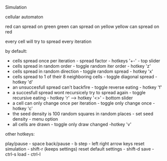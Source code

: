 Simulation

cellular automaton

red can spread on green
green can spread on yellow
yellow can spread on red

every cell will try to spread every iteration

by default:
- cells spread once per iteration                           - spread factor            - hotkeys '+-'  - top slider
- cells spread in random order                              - toggle random iter order - hotkey 'z'
- cells spread in random direction                          - toggle random spread     - hotkey 'x'
- cells spread to 1 of their 8 neighboring cells            - toggle diagonal spread   - hotkey 'd'
- an unsuccesfull spread can't backfire                     - toggle reverse eating    - hotkey 'f'
- a succesfull spread wont recursicely try to spread again  - toggle recursive eating  - hotkey 'r' --> hotkey '<>' - bottom slider 
- a cell can only change once per iteration                 - toggle only change once  - hotkey 'c'
- the seed density is 100 random squares in random places   - set seed density         - menu option
- all cells are drawn                                       - toggle only draw changed  -hotkey 'v'

other hotkeys:

play/pause - space
back/pause - b
step - left right arrow keys
reset simulation - shift-r (keeps settings)
reset default settings - shift-d
save - ctrl-s
load - ctrl-l
